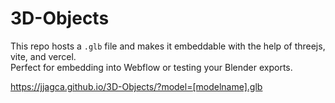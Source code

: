 # 3D-Objects

This repo hosts a `.glb` file and makes it embeddable with the help of threejs, vite, and vercel.  
Perfect for embedding into Webflow or testing your Blender exports.

https://jjagca.github.io/3D-Objects/?model=[modelname].glb
